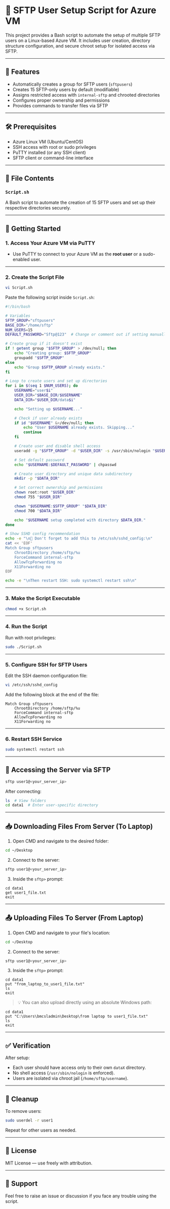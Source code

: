   

# 🐧 SFTP User Setup Script for Azure VM

This project provides a Bash script to automate the setup of multiple SFTP users on a Linux-based Azure VM. It includes user creation, directory structure configuration, and secure chroot setup for isolated access via SFTP.

---

## 📌 Features

- Automatically creates a group for SFTP users (`sftpusers`)
- Creates 15 SFTP-only users by default (modifiable)
- Assigns restricted access with `internal-sftp` and chrooted directories
- Configures proper ownership and permissions
- Provides commands to transfer files via SFTP

---

## 🛠️ Prerequisites

- Azure Linux VM (Ubuntu/CentOS)
- SSH access with root or sudo privileges
- PuTTY installed (or any SSH client)
- SFTP client or command-line interface

---

## 📂 File Contents

### `Script.sh`

A Bash script to automate the creation of 15 SFTP users and set up their respective directories securely.

---

## 🚀 Getting Started

### 1. Access Your Azure VM via PuTTY

- Use PuTTY to connect to your Azure VM as the **root user** or a sudo-enabled user.

---

### 2. Create the Script File

```bash
vi Script.sh
````

Paste the following script inside `Script.sh`:

```bash
#!/bin/bash

# Variables
SFTP_GROUP="sftpusers"
BASE_DIR="/home/sftp"
NUM_USERS=15
DEFAULT_PASSWORD="Sftp@123"  # Change or comment out if setting manually

# Create group if it doesn't exist
if ! getent group "$SFTP_GROUP" > /dev/null; then
    echo "Creating group: $SFTP_GROUP"
    groupadd "$SFTP_GROUP"
else
    echo "Group $SFTP_GROUP already exists."
fi

# Loop to create users and set up directories
for i in $(seq 1 $NUM_USERS); do
    USERNAME="user$i"
    USER_DIR="$BASE_DIR/$USERNAME"
    DATA_DIR="$USER_DIR/data$i"

    echo "Setting up $USERNAME..."

    # Check if user already exists
    if id "$USERNAME" &>/dev/null; then
        echo "User $USERNAME already exists. Skipping..."
        continue
    fi

    # Create user and disable shell access
    useradd -g "$SFTP_GROUP" -d "$USER_DIR" -s /usr/sbin/nologin "$USERNAME"

    # Set default password
    echo "$USERNAME:$DEFAULT_PASSWORD" | chpasswd

    # Create user directory and unique data subdirectory
    mkdir -p "$DATA_DIR"

    # Set correct ownership and permissions
    chown root:root "$USER_DIR"
    chmod 755 "$USER_DIR"

    chown "$USERNAME:$SFTP_GROUP" "$DATA_DIR"
    chmod 700 "$DATA_DIR"

    echo "$USERNAME setup completed with directory $DATA_DIR."
done

# Show SSHD config recommendation
echo -e "\n🚨 Don't forget to add this to /etc/ssh/sshd_config:\n"
cat << 'EOF'
Match Group sftpusers
    ChrootDirectory /home/sftp/%u
    ForceCommand internal-sftp
    AllowTcpForwarding no
    X11Forwarding no
EOF

echo -e "\nThen restart SSH: sudo systemctl restart ssh\n"
```

---

### 3. Make the Script Executable

```bash
chmod +x Script.sh
```

---

### 4. Run the Script

Run with root privileges:

```bash
sudo ./Script.sh
```

---

### 5. Configure SSH for SFTP Users

Edit the SSH daemon configuration file:

```bash
vi /etc/ssh/sshd_config
```

Add the following block at the end of the file:

```text
Match Group sftpusers
    ChrootDirectory /home/sftp/%u
    ForceCommand internal-sftp
    AllowTcpForwarding no
    X11Forwarding no
```

---

### 6. Restart SSH Service

```bash
sudo systemctl restart ssh
```

---

## 🔐 Accessing the Server via SFTP

```bash
sftp user1@<your_server_ip>
```

After connecting:

```bash
ls  # View folders
cd data1  # Enter user-specific directory
```

---

## 📥 Downloading Files From Server (To Laptop)

1. Open CMD and navigate to the desired folder:

```bash
cd ~/Desktop
```

2. Connect to the server:

```bash
sftp user1@<your_server_ip>
```

3. Inside the `sftp>` prompt:

```sftp
cd data1
get user1_file.txt
exit
```

---

## 📤 Uploading Files To Server (From Laptop)

1. Open CMD and navigate to your file's location:

```bash
cd ~/Desktop
```

2. Connect to the server:

```bash
sftp user1@<your_server_ip>
```

3. Inside the `sftp>` prompt:

```sftp
cd data1
put "from_laptop_to_user1_file.txt"
ls
exit
```

> 💡 You can also upload directly using an absolute Windows path:

```sftp
cd data1
put "C:\Users\bmcsladmin\Desktop\from laptop to user1_file.txt"
ls
exit
```

---

## ✅ Verification

After setup:

* Each user should have access only to their own `dataX` directory.
* No shell access (`/usr/sbin/nologin` is enforced).
* Users are isolated via chroot jail (`/home/sftp/username`).

---

## 🧹 Cleanup

To remove users:

```bash
sudo userdel -r user1
```

Repeat for other users as needed.

---

## 📎 License

MIT License — use freely with attribution.

---

## 🙋 Support

Feel free to raise an issue or discussion if you face any trouble using the script.

```

